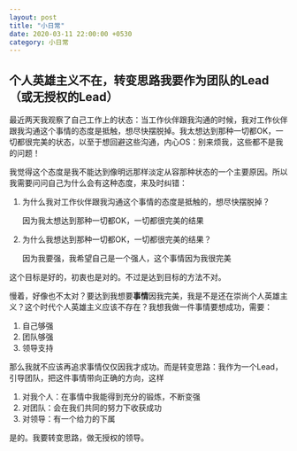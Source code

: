 ```yaml
---
layout: post
title: "小日常"
date: 2020-03-11 22:00:00 +0530
category: 小日常
---
```


## 个人英雄主义不在，转变思路我要作为团队的Lead（或无授权的Lead）

最近两天我观察了自己工作上的状态：当工作伙伴跟我沟通的时候，我对工作伙伴跟我沟通这个事情的态度是抵触，想尽快摆脱掉。我太想达到那种一切都OK，一切都很完美的状态，以至于想回避这些沟通，内心OS：别来烦我，这些都不是我的问题！

我觉得这个态度是我不能达到像明远那样淡定从容那种状态的一个主要原因。所以我需要问问自己为什么会有这种态度，来及时纠错：

1. 为什么我对工作伙伴跟我沟通这个事情的态度是抵触的，想尽快摆脱掉？

   因为我太想达到那种一切都OK，一切都很完美的结果

2. 为什么我想达到那种一切都OK，一切都很完美的结果？

   因为我要强，我希望自己是一个强人，这个事情因为我很完美

这个目标是好的，初衷也是对的。不过是达到目标的方法不对。

慢着，好像也不太对？要达到我想要**事情**因我完美，我是不是还在崇尚个人英雄主义？这个时代个人英雄主义应该不存在？我想我做一件事情要想成功，需要：

1. 自己够强
2. 团队够强
3. 领导支持

那么我就不应该再追求事情仅仅因我才成功。而是转变思路：我作为一个Lead，引导团队，把这件事情带向正确的方向，这样

1. 对我个人：在事情中我能得到充分的锻炼，不断变强
2. 对团队：会在我们共同的努力下收获成功
3. 对领导：有一个给力的下属

是的。我要转变思路，做无授权的领导。

